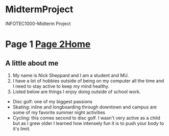 # MidtermProject
INFOTEC1000-Midterm Project
# Page 1 [Page 2](Page1.md)[Home](README.md)
## A little about me

1. My name is Nick Sheppard and I am a student and MU.
2. I have a lot of hobbies outside of being on my computer all the time and I need to stay active to keep my mind healthy.
3. Listed below are things I enjoy doing outside of school work.
- Disc golf: one of my biggest passions
- Skating: inline and longboarding through downtown and campus are some of my favorite summer night activities
- Cycling: this comes second to disc golf. I wasn't very active as a child but as I grew older I learned how intensely fun it is to push your body to it's limit.

